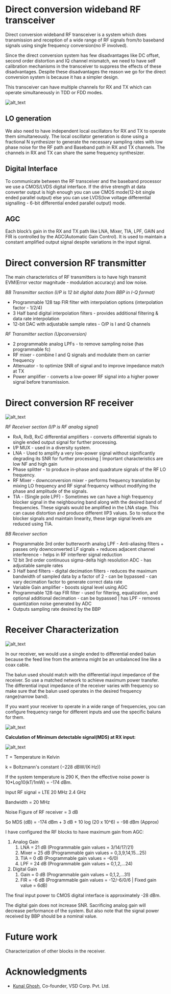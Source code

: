 # Direct conversion wideband RF transceiver

Direct conversion wideband RF transceiver is a system which does transmission and reception of a wide range of RF signals from/to baseband signals using single frequency conversion(no IF involved).

Since the direct conversion system has few disadvantages like DC offset, second order distortion and IQ channel mismatch, we need to have self calibration mechanisms in the transceiver to suppress the effects of these disadvantages. Despite these disadvantages the reason we go for the direct conversion system is because it has a simpler design. 

This transceiver can have multiple channels for RX and TX which can operate simultaneously in TDD or FDD modes. 



![alt_text](images/image2.png "image_tooltip")



## LO generation

We also need to have independent local oscillators for RX and TX to operate them simultaneously. The local oscillator generation is done using a fractional N synthesizer to generate the necessary sampling rates with low phase noise for the RF path and Baseband path in RX and TX channels. The channels in RX and TX can share the same frequency synthesizer. 


## Digital Interface

To communicate between the RF transceiver and the baseband processor we use a CMOS/LVDS digital interface. If the drive strength at data converter output is high enough you can use CMOS mode(12-bit single ended parallel output) else you can use LVDS(low voltage differential signalling - 6-bit differential ended parallel output) mode. 


## AGC

Each block’s gain in the RX and TX path like LNA, Mixer, TIA, LPF, GAIN and FIR is controlled by the AGC(Automatic Gain Control). It is used to maintain a constant amplified output signal despite variations in the input signal. 


# Direct conversion RF transmitter

The main characteristics of RF transmitters is to have high transmit EVM(Error vector magnitude - modulation accuracy) and low noise. 

_BB Transmitter section (I/P is 12 bit digital data from BBP in I-Q format)_



*   Programmable 128 tap FIR filter with interpolation options (interpolation factor - 1/2/4)
*   3 Half band digital interpolation filters - provides additional filtering & data rate interpolation
*   12-bit DAC with adjustable sample rates - O/P is I and Q channels

_RF Transmitter section (Upconversion)_



*   2 programmable analog LPFs - to remove sampling noise (has programmable fc)
*   RF mixer - combine I and Q signals and modulate them on carrier frequency
*   Attenuator - to optimize SNR of signal and to improve impedance match at TX
*   Power amplifier - converts a low-power RF signal into a higher power signal before transmission.


# Direct conversion RF receiver



![alt_text](images/image1.jpg "image_tooltip")


_RF Receiver section (I/P is RF analog signal)_



*   RxA, RxB, RxC differential amplifiers - converts differential signals to single ended output signal for further processing.
*   I/P MUX - used in a diversity system.
*   LNA - Used to amplify a very low-power signal without significantly degrading its SNR  for further processing | Important characteristics are low NF and high gain
*   Phase splitter - to produce in-phase and quadrature signals of the RF LO frequency. 
*   RF Mixer - downconversion mixer - performs frequency translation by mixing LO frequency and RF signal frequency without modifying the phase and amplitude of the signals.
*   TIA - (Single pole LPF) - Sometimes we can have a high frequency blocker signal in the neighbouring band along with the desired band of frequencies. These signals would be amplified in the LNA stage. This can cause distortion and produce different IIP3 values. So to reduce the blocker signals and maintain linearity, these large signal levels are reduced using TIA. 

_BB Receiver section_



*   Programmable 3rd order butterworth analog LPF - Anti-aliasing filters + passes only downconverted LF signals + reduces adjacent channel interference - helps in RF interferer signal reduction
*   12 bit 3rd order continuous sigma-delta high resolution ADC - has adjustable sample rates 
*   3 Half band filters - digital decimation filters - reduces the maximum bandwidth of sampled data by a factor of 2 - can be bypassed - can vary decimation factor to generate correct data rate
*   Variable Gain amplifier - boosts signal level using AGC
*   Programmable 128-tap FIR filter - used for filtering, equalization, and optional additional decimation - can be bypassed | has LPF - removes quantization noise generated by ADC
*   Outputs sampling rate desired by the BBP


# Receiver Characterization



![alt_text](images/image3.jpg "image_tooltip")


In our receiver, we would use a single ended to differential ended balun because the feed line from the antenna might be an unbalanced line like a coax cable. 

The balun used should match with the differential input impedance of the receiver. So use a matched network to achieve maximum power transfer. The differential input impedance of the receiver varies with frequency so make sure that the balun used operates in the desired frequency range(narrow band). 

If you want your receiver to operate in a wide range of frequencies, you can configure frequency range for different inputs and use the specific baluns for them. 



![alt_text](images/image6.jpg "image_tooltip")


**Calculation of Minimum detectable signal(MDS) at RX input:**



![alt_text](images/image5.png "image_tooltip")


T = Temperature in Kelvin

k = Boltzmann's constant (−228 dBW/(K·Hz))

If the system temperature is 290 K, then the effective noise power is 10*Log10(kT/1mW) = -174 dBm.

Input RF signal = LTE 20 MHz 2.4 GHz

Bandwidth = 20 MHz

Noise Figure of RF receiver = 3 dB

So MDS (dB) = -174 dBm + 3 dB + 10 log (20 x 10^6) = -98 dBm (Approx)

I have configured the RF blocks to have maximum gain from AGC:



1. Analog Gain
    1. LNA = 21 dB (Programmable gain values = 3/14/17/21)
    2. Mixer = 25 dB (Programmable gain values = 0,3,9,14,15...25)
    3. TIA = 0 dB (Programmable gain values = -6/0)
    4. LPF = 24 dB (Programmable gain values = 0,1,2,...24)
2. Digital Gain
    1. Gain = 0 dB (Programmable gain values = 0,1,2,...31)
    2. FIR = -6 dB (Programmable gain values = -12/-6/0/6 | Fixed gain value = 6dB)

The final input power to CMOS digital interface is approximately -28 dBm.

The digital gain does not increase SNR. Sacrificing analog gain will decrease performance of the system. But also note that the signal power received by BBP should be a nominal value.


# Future work

Characterization of other blocks in the receiver. 


# Acknowledgments



*   [Kunal Ghosh](mailto:kunalghosh@gmail.com), Co-founder, VSD Corp. Pvt. Ltd.
